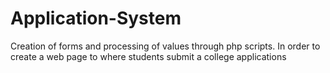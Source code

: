 # Application-System
Creation of forms and processing of values through php scripts.
In order to create a web page to where students submit a college applications
